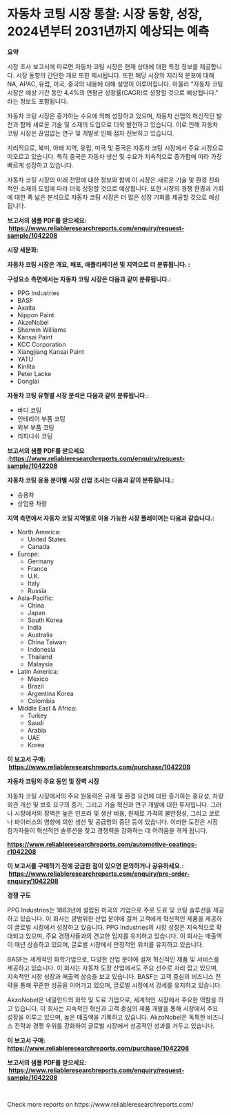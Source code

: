 <p><h1>자동차 코팅 시장 통찰: 시장 동향, 성장, 2024년부터 2031년까지 예상되는 예측</h1></p><p><strong>요약</strong></p>
<p><p>시장 조사 보고서에 따르면 자동차 코팅 시장은 현재 상태에 대한 특정 정보를 제공합니다. 시장 동향의 간단한 개요 또한 제시됩니다. 또한 해당 시장의 지리적 분포에 대해 NA, APAC, 유럽, 미국, 중국의 내용에 대해 설명이 이루어집니다. 아울러 "자동차 코팅 시장은 예상 기간 동안 4.4%의 연평균 성장률(CAGR)로 성장할 것으로 예상됩니다." 라는 정보도 포함됩니다.</p><p>자동차 코팅 시장은 증가하는 수요에 의해 성장하고 있으며, 자동차 산업의 혁신적인 발전과 함께 새로운 기술 및 소재의 도입으로 더욱 발전하고 있습니다. 이로 인해 자동차 코팅 시장은 끊임없는 연구 및 개발로 인해 점차 진보하고 있습니다.</p><p>지리적으로, 북미, 아태 지역, 유럽, 미국 및 중국은 자동차 코팅 시장에서 주요 시장으로 떠오르고 있습니다. 특히 중국은 자동차 생산 및 수요가 지속적으로 증가함에 따라 가장 빠르게 성장하고 있습니다.</p><p>자동차 코팅 시장의 미래 전망에 대한 정보와 함께 이 시장은 새로운 기술 및 환경 친화적인 소재의 도입에 따라 더욱 성장할 것으로 예상됩니다. 또한 시장의 경쟁 환경과 기회에 대한 폭 넓은 분석으로 자동차 코팅 시장은 더 많은 성장 기회를 제공할 것으로 예상됩니다.</p></p>
<p><strong>보고서의 샘플 PDF를 받으세요: &nbsp;<a href="https://www.reliableresearchreports.com/enquiry/request-sample/1042208">https://www.reliableresearchreports.com/enquiry/request-sample/1042208</a></strong></p>
<p><strong>시장 세분화:</strong></p>
<p><strong> 자동차 코팅 시장은 개요, 배포, 애플리케이션 및 지역으로 더 분류됩니다. :</strong></p>
<p><strong>구성요소 측면에서는 자동차 코팅 시장은 다음과 같이 분류됩니다.:</strong></p>
<p><ul><li>PPG Industries</li><li>BASF</li><li>Axalta</li><li>Nippon Paint</li><li>AkzoNobel</li><li>Sherwin Williams</li><li>Kansai Paint</li><li>KCC Corporation</li><li>Xiangjiang Kansai Paint</li><li>YATU</li><li>Kinlita</li><li>Peter Lacke</li><li>Donglai</li></ul></p>
<p><strong> 자동차 코팅 유형별 시장 분석은 다음과 같이 분류됩니다.:</strong></p>
<p><ul><li>바디 코팅</li><li>인테리어 부품 코팅</li><li>외부 부품 코팅</li><li>리피니쉬 코팅</li></ul></p>
<p><strong>보고서의 샘플 PDF를 받으세요 :<a href="https://www.reliableresearchreports.com/enquiry/request-sample/1042208">https://www.reliableresearchreports.com/enquiry/request-sample/1042208</a></strong></p>
<p><strong> 자동차 코팅 응용 분야별 시장 산업 조사는 다음과 같이 분류됩니다.:</strong></p>
<p><ul><li>승용차</li><li>상업용 차량</li></ul></p>
<p><strong>지역 측면에서 자동차 코팅 지역별로 이용 가능한 시장 플레이어는 다음과 같습니다.:</strong></p>
<p><ul>
    <li>
        North America:
        <ul>
            <li>United States</li>
            <li>Canada</li>
        </ul>
    </li>
    <li>
        Europe:
        <ul>
            <li>Germany</li>
            <li>France</li>
            <li>U.K.</li>
            <li>Italy</li>
            <li>Russia</li>
        </ul>
    </li>
    <li>
        Asia-Pacific:
        <ul>
            <li>China</li>
            <li>Japan</li>
            <li>South Korea</li>
            <li>India</li>
            <li>Australia</li>
            <li>China Taiwan</li>
            <li>Indonesia</li>
            <li>Thailand</li>
            <li>Malaysia</li>
        </ul>
    </li>
    <li>
        Latin America:
        <ul>
            <li>Mexico</li>
            <li>Brazil</li>
            <li>Argentina Korea</li>
            <li>Colombia</li>
        </ul>
    </li>
    <li>
        Middle East & Africa:
        <ul>
            <li>Turkey</li>
            <li>Saudi</li>
            <li>Arabia</li>
            <li>UAE</li>
            <li>Korea</li>
        </ul>
    </li>
    </ul></p>
<p><strong>이 보고서 구매: &nbsp;<a href="https://www.reliableresearchreports.com/purchase/1042208">https://www.reliableresearchreports.com/purchase/1042208</a></strong></p>
<p><strong>자동차 코팅의 주요 동인 및 장벽 시장</strong></p>
<p><p>자동차 코팅 시장에서의 주요 원동력은 규제 및 환경 요건에 대한 증가하는 중요성, 차량 외관 개선 및 보호 요구의 증가, 그리고 기술 혁신과 연구 개발에 대한 투자입니다. 그러나 시장에서의 장벽은 높은 인프라 및 생산 비용, 원재료 가격의 불안정성, 그리고 코로나 바이러스의 영향에 의한 생산 및 공급망의 중단 등이 있습니다. 이러한 도전은 시장 참가자들이 혁신적인 솔루션을 찾고 경쟁력을 강화하는 데 어려움을 겪게 됩니다.</p></p>
<p><strong><a href="https://www.reliableresearchreports.com/automotive-coatings-r1042208">https://www.reliableresearchreports.com/automotive-coatings-r1042208</a></strong></p>
<p><strong>이 보고서를 구매하기 전에 궁금한 점이 있으면 문의하거나 공유하세요.: &nbsp;<a href="https://www.reliableresearchreports.com/enquiry/pre-order-enquiry/1042208">https://www.reliableresearchreports.com/enquiry/pre-order-enquiry/1042208</a></strong></p>
<p><strong>경쟁 구도</strong></p>
<p><p>PPG Industries는 1883년에 설립된 미국의 기업으로 주로 도료 및 코팅 솔루션을 제공하고 있습니다. 이 회사는 광범위한 산업 분야에 걸쳐 고객에게 혁신적인 제품을 제공하여 글로벌 시장에서 성장하고 있습니다. PPG Industries의 시장 성장은 지속적으로 확대되고 있으며, 주요 경쟁사들과의 견고한 입지를 유지하고 있습니다. 이 회사는 매출액이 매년 상승하고 있으며, 글로벌 시장에서 안정적인 위치를 유지하고 있습니다.</p><p>BASF는 세계적인 화학기업으로, 다양한 산업 분야에 걸쳐 혁신적인 제품 및 서비스를 제공하고 있습니다. 이 회사는 자동차 도장 산업에서도 주요 선수로 자리 잡고 있으며, 지속적인 시장 성장과 매출액 상승을 보고 있습니다. BASF는 고객 중심의 비즈니스 전략을 통해 꾸준한 성공을 이어가고 있으며, 글로벌 시장에서 강세를 유지하고 있습니다.</p><p>AkzoNobel은 네덜란드의 화학 및 도료 기업으로, 세계적인 시장에서 주요한 역할을 하고 있습니다. 이 회사는 지속적인 혁신과 고객 중심의 제품 개발을 통해 시장에서 주요 성장을 이루고 있으며, 높은 매출액을 기록하고 있습니다. AkzoNobel은 독특한 비즈니스 전략과 경쟁 우위를 강화하여 글로벌 시장에서 성공적인 성과를 거두고 있습니다.</p></p>
<p><strong>이 보고서 구매: &nbsp; <a href="https://www.reliableresearchreports.com/purchase/1042208">https://www.reliableresearchreports.com/purchase/1042208</a></strong></p>
<p><strong>보고서의 샘플 PDF를 받으세요: &nbsp;<a href="https://www.reliableresearchreports.com/enquiry/request-sample/1042208">https://www.reliableresearchreports.com/enquiry/request-sample/1042208</a></strong><strong></strong></p>
<p>&nbsp;</p>
<p>Check more reports on https://www.reliableresearchreports.com/</p>